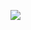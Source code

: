 <p align="right">
<img src="https://readme-typing-svg.herokuapp.com?font=Julee&color=8FB8DE&size=30&lines=Hey!...+Ish+here!;">
</p>